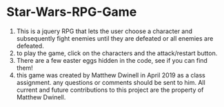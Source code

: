 # Star-Wars-RPG-Game
1. This is a jquery RPG that lets the user choose a character and subsequently fight enemies until they are defeated or all enemies are defeated.
2. to play the game, click on the characters and the attack/restart button.
3. There are a few easter eggs hidden in the code, see if you can find them!
3. this game was created by Matthew Dwinell in April 2019 as a class assignment. any questions or comments should be sent to him. All current and future contributions to this project are the property of Matthew Dwinell.
